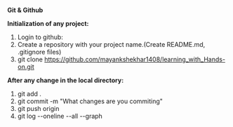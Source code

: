**Git & Github**

**Initialization of any project:**
1. Login to github:
2. Create a repository with your project name.(Create README.md, .gitignore files)
3. git clone https://github.com/mayankshekhar1408/learning_with_Hands-on.git

**After any change in the local directory:**
1. git add .
2. git commit -m "What changes are you commiting"
3. git push origin
4. git log --oneline --all --graph
